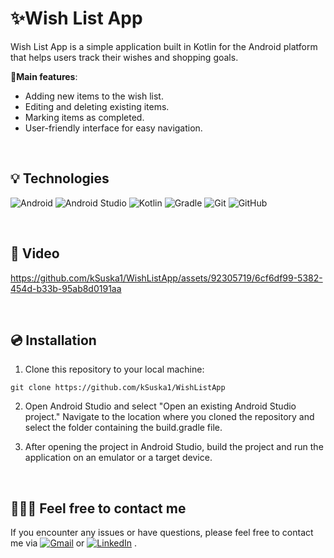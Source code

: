 # ✨Wish List App

Wish List App is a simple application built in Kotlin for the Android platform that helps users track their wishes and shopping goals.

**🚀Main features**:
- Adding new items to the wish list.
- Editing and deleting existing items.
- Marking items as completed.
- User-friendly interface for easy navigation.
  
&nbsp;
 
## 💡 Technologies

![Android](https://img.shields.io/badge/Android-3DDC84?style=for-the-badge&logo=android&logoColor=white)
![Android Studio](https://img.shields.io/badge/android%20studio-346ac1?style=for-the-badge&logo=android%20studio&logoColor=white)
![Kotlin](https://img.shields.io/badge/kotlin-%237F52FF.svg?style=for-the-badge&logo=kotlin&logoColor=white)
![Gradle](https://img.shields.io/badge/Gradle-02303A.svg?style=for-the-badge&logo=Gradle&logoColor=white)
![Git](https://img.shields.io/badge/git-%23F05033.svg?style=for-the-badge&logo=git&logoColor=white)
![GitHub](https://img.shields.io/badge/github-%23121011.svg?style=for-the-badge&logo=github&logoColor=white)

&nbsp;
 
## 🎥 Video

https://github.com/kSuska1/WishListApp/assets/92305719/6cf6df99-5382-454d-b33b-95ab8d0191aa

&nbsp;
 
## 💿 Installation

1. Clone this repository to your local machine:
```
git clone https://github.com/kSuska1/WishListApp
```
2. Open Android Studio and select "Open an existing Android Studio project." Navigate to the location where you cloned the repository and select the folder containing the build.gradle file.

3. After opening the project in Android Studio, build the project and run the application on an emulator or a target device.


&nbsp;

## 🙋🏻‍♀️ Feel free to contact me
If you encounter any issues or have questions, please feel free to contact me via [![Gmail](https://img.shields.io/badge/Gmail-D14836?style=for-the-badge&logo=gmail&logoColor=white)](mailto:karolina1101suska@gmail.com)
 or [![LinkedIn](https://img.shields.io/badge/linkedin-%230077B5.svg?style=for-the-badge&logo=linkedin&logoColor=white)](https://www.linkedin.com/in/karolina-suska)
.



